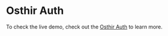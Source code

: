 # Osthir Auth

To check the live demo, check out the [Osthir Auth](https://osthirauth.netlify.app/) to learn more.

